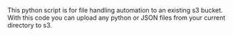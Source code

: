 This python script is for file handling automation to an existing s3 bucket. With this code you can upload any python or JSON files from your current directory to s3. 